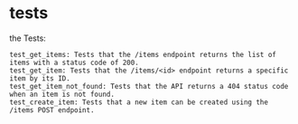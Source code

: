 # tests

the Tests:

    test_get_items: Tests that the /items endpoint returns the list of items with a status code of 200.
    test_get_item: Tests that the /items/<id> endpoint returns a specific item by its ID.
    test_get_item_not_found: Tests that the API returns a 404 status code when an item is not found.
    test_create_item: Tests that a new item can be created using the /items POST endpoint.


